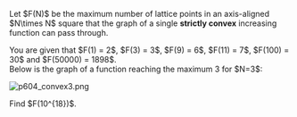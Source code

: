 <p>
Let $F(N)$ be the maximum number of lattice points in an axis-aligned $N\times N$ square that the graph of a single <b>strictly convex</b> increasing function can pass through.
</p>
<p>
You are given that $F(1) = 2$, $F(3) = 3$,  $F(9) = 6$, $F(11) = 7$, $F(100) = 30$ and $F(50000) = 1898$.<br /> 
Below is the graph of a function reaching the maximum 3 for $N=3$:
</p>
<div class="center">
<img src="project/images/p604_convex3.png" alt="p604_convex3.png" /></div>
<p>
Find $F(10^{18})$.
</p>

